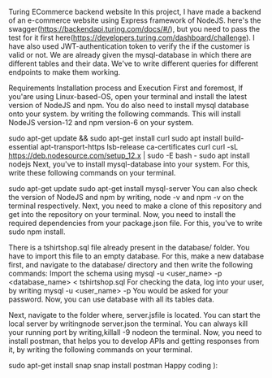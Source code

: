 Turing ECommerce backend website
In this project, I have made a backend of an e-commerce website using Express framework of NodeJS. here's the swagger(https://backendapi.turing.com/docs/#/), but you need to pass the test for it first here(https://developers.turing.com/dashboard/challenge). I have also used JWT-authentication token to verify the if the customer is valid or not. We are already given the mysql-database in which there are different tables and their data. We've to write different queries for different endpoints to make them working.

Requirements
Installation process and Execution
First and foremost, If you'are using Linux-based-OS, open your terminal and install the latest version of NodeJS and npm. You do also need to install mysql database onto your system. by writing the following commands. This will install NodeJS version-12 and npm version-6 on your system.

   sudo apt-get update && sudo apt-get install curl
   sudo apt install build-essential apt-transport-https lsb-release ca-certificates curl
   curl -sL https://deb.nodesource.com/setup_12.x | sudo -E bash -
   sudo apt install nodejs
Next, you've to install mysql-database into your system. For this, write these following commands on your terminal.

   sudo apt-get update
   sudo apt-get install mysql-server
You can also check the version of NodeJS and npm by writing, node -v and npm -v on the terminal respectively. Next, you need to make a clone of this repository and get into the repository on your terminal. Now, you need to install the required dependencies from your package.json file. For this, you've to write sudo npm install.

There is a tshirtshop.sql file already present in the database/ folder. You have to import this file to an empty database. For this, make a new database first, and navigate to the database/ directory and then write the following commands: Import the schema using mysql -u <user_name> -p <database_name> < tshirtshop.sql For checking the data, log into your user, by writing mysql -u <user_name> -p You would be asked for your password. Now, you can use database with all its tables data.

Next, navigate to the folder where, server.jsfile is located. You can start the local server by writingnode server.json the terminal. You can always kill your running port by writing,killall -9 nodeon the terminal. Now, you need to install postman, that helps you to develop APIs and getting responses from it, by writing the following commands on your terminal.

   sudo apt-get install snap
   snap install postman
Happy coding ):

